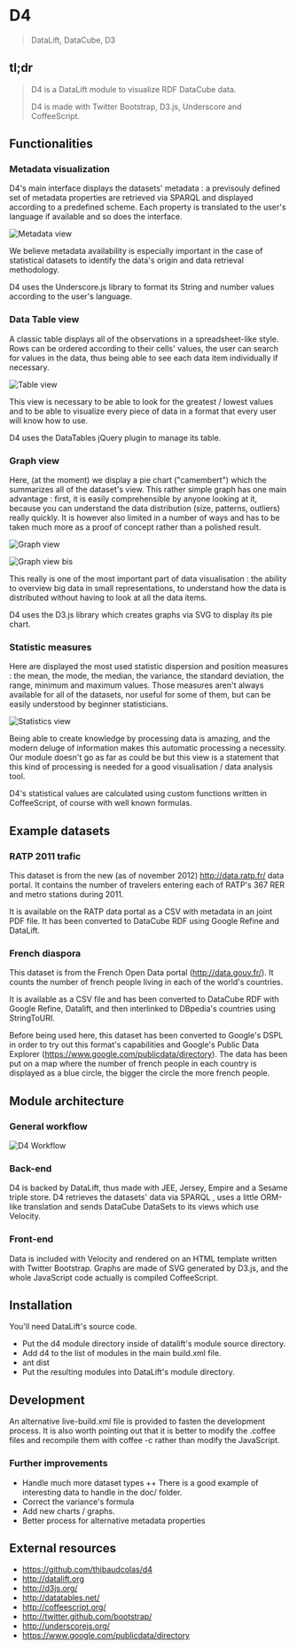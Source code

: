 # D4

> DataLift, DataCube, D3

## tl;dr

> D4 is a DataLift module to visualize RDF DataCube data.
>
> D4 is made with Twitter Bootstrap, D3.js, Underscore and CoffeeScript.

## Functionalities

### Metadata visualization

D4's main interface displays the datasets' metadata : a previsouly defined set of metadata properties are retrieved via SPARQL and displayed according to a predefined scheme. Each property is translated to the user's language if available and so does the interface.

![Metadata view](doc/screenshots/metadata-view.PNG)

We believe metadata availability is especially important in the case of statistical datasets to identify the data's origin and data retrieval methodology.

D4 uses the Underscore.js library to format its String and number values according to the user's language.

### Data Table view

A classic table displays all of the observations in a spreadsheet-like style. Rows can be ordered according to their cells' values, the user can search for values in the data, thus being able to see each data item individually if necessary.

![Table view](doc/screenshots/table-view.PNG)

This view is necessary to be able to look for the greatest / lowest values and to be able to visualize every piece of data in a format that every user will know how to use.

D4 uses the DataTables jQuery plugin to manage its table.

### Graph view

Here, (at the moment) we display a pie chart ("camembert") which the summarizes all of the dataset's view. This rather simple graph has one main advantage : first, it is easily comprehensible by anyone looking at it, because you can understand the data distribution (size, patterns, outliers) really quickly. It is however also limited in a number of ways and has to be taken much more as a proof of concept rather than a polished result.

![Graph view](doc/screenshots/graph-view.PNG)

![Graph view bis](doc/screenshots/graph-view-bis.PNG)

This really is one of the most important part of data visualisation : the ability to overview big data in small representations, to understand how the data is distributed without having to look at all the data items.

D4 uses the D3.js library which creates graphs via SVG to display its pie chart.

### Statistic measures

Here are displayed the most used statistic dispersion and position measures : the mean, the mode, the median, the variance, the standard deviation, the range, minimum and maximum values. Those measures aren't always available for all of the datasets, nor useful for some of them, but can be easily understood by beginner statisticians.

![Statistics view](doc/screenshots/statistics-view.PNG)

Being able to create knowledge by processing data is amazing, and the modern deluge of information makes this automatic processing a necessity. Our module doesn't go as far as could be but this view is a statement that this kind of processing is needed for a good visualisation / data analysis tool.

D4's statistical values are calculated using custom functions written in CoffeeScript, of course with well known formulas.

## Example datasets

### RATP 2011 trafic

This dataset is from the new (as of november 2012) http://data.ratp.fr/ data portal. It contains the number of travelers entering each of RATP's 367 RER and metro stations during 2011.

It is available on the RATP data portal as a CSV with metadata in an joint PDF file. It has been converted to DataCube RDF using Google Refine and DataLift.

### French diaspora

This dataset is from the French Open Data portal (http://data.gouv.fr/). It counts the number of french people living in each of the world's countries.

It is available as a CSV file and has been converted to DataCube RDF with Google Refine, Datalift, and then interlinked to DBpedia's countries using StringToURI.

Before being used here, this dataset has been converted to Google's DSPL in order to try out this format's capabilities and Google's Public Data Explorer (https://www.google.com/publicdata/directory).
The data has been put on a map where the number of french people in each country is displayed as a blue circle, the bigger the circle the more french people.

## Module architecture

### General workflow

![D4 Workflow](http://i.imgur.com/f8I4K.jpg)

### Back-end

D4 is backed by DataLift, thus made with JEE, Jersey, Empire and a Sesame triple store. D4 retrieves the datasets' data via SPARQL , uses a little ORM-like translation and sends DataCube DataSets to its views which use Velocity.

### Front-end

Data is included with Velocity and rendered on an HTML template written with Twitter Bootstrap. Graphs are made of SVG generated by D3.js, and the whole JavaScript code actually is compiled CoffeeScript.

## Installation

You'll need DataLift's source code.

- Put the d4 module directory inside of datalift's module source directory.
- Add d4 to the list of modules in the main build.xml file.
- ant dist
- Put the resulting modules into DataLift's module directory.

## Development

An alternative live-build.xml file is provided to fasten the development process. It is also worth pointing out that it is better to modify the .coffee files and recompile them with coffee -c rather than modify the JavaScript.

### Further improvements

+ Handle much more dataset types
++ There is a good example of interesting data to handle in the doc/ folder.
+ Correct the variance's formula
+ Add new charts / graphs.
+ Better process for alternative metadata properties

## External resources

* https://github.com/thibaudcolas/d4
* http://datalift.org
* http://d3js.org/
* http://datatables.net/
* http://coffeescript.org/
* http://twitter.github.com/bootstrap/
* http://underscorejs.org/
* https://www.google.com/publicdata/directory
